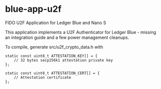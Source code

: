 # blue-app-u2f
FIDO U2F Application for Ledger Blue and Nano S

This application implements a U2F Authenticator for Ledger Blue - missing an integration guide and a few power management cleanups. 

To compile, generate src/u2f_crypto_data.h with 

```
static const uint8_t ATTESTATION_KEY[] = {
	// 32 bytes secp256k1 attestation private key
};

static const uint8_t ATTESTATION_CERT[] = {
	// Attestation certificate
};
```

